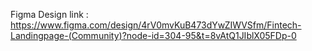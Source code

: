 Figma Design link : https://www.figma.com/design/4rV0mvKuB473dYwZIWVSfm/Fintech-Landingpage-(Community)?node-id=304-95&t=8vAtQ1JIblX05FDp-0
